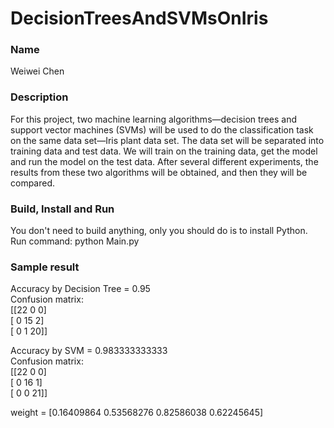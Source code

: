 # DecisionTreesAndSVMsOnIris

### Name
Weiwei Chen

### Description
For this project, two machine learning algorithms—decision trees and support vector machines (SVMs) will be
used to do the classification task on the same data set—Iris plant data set. The data set will be separated
into training data and test data. We will train on the training data, get the model and run the model on 
the test data. After several different experiments, the results from these two algorithms will be obtained, 
and then they will be compared.

### Build, Install and Run
You don't need to build anything, only you should do is to install Python.
Run command: python Main.py

### Sample result
Accuracy by Decision Tree = 0.95<br />
Confusion matrix:<br />
[[22  0  0]<br />
 [ 0 15  2]<br />
 [ 0  1 20]]
 
Accuracy by SVM = 0.983333333333<br />
Confusion matrix:<br />
[[22  0  0]<br />
 [ 0 16  1]<br />
 [ 0  0 21]]
 
weight = [0.16409864 0.53568276 0.82586038 0.62245645]


